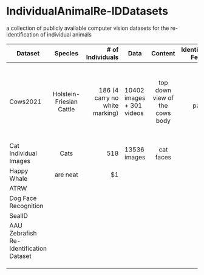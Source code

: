 # IndividualAnimalRe-IDDatasets
a collection of publicly available computer vision datasets for the re-identification of individual animals



| Dataset       | Species       | # of Individuals   |Data           |Content        |Identifying Feature  |Labels  | Corresponding Paper |License  |
| ------------- |:-------------:| ------------------:| ------------- |:-------------:| --------------:|:-------------------:| -------------------:| -------:|
| Cows2021     |Holstein-Friesian Cattle| 186 (4 carry no white marking)| 10402 images + 301 videos | top down view of the cows body| coat pattern| oriented BB + identity + tracklet annotations| Towards Self-Supervision for Video Identification of Individual Holstein-Friesian Cattle: The Cows2021 Dataset| CC BY-NC-SA 4.0|
| Cat Individual Images  | Cats | 518 |13536 images| cat faces| face| identity annotations| none| CC BY 4.0|
| Happy Whale | are neat      |    $1 |
|ATRW|||||||||
|Dog Face Recognition||||||||
|SealID|||||||
|AAU Zebrafish Re-Identification Dataset|||||||
||||||||
||||||||
||||||||
